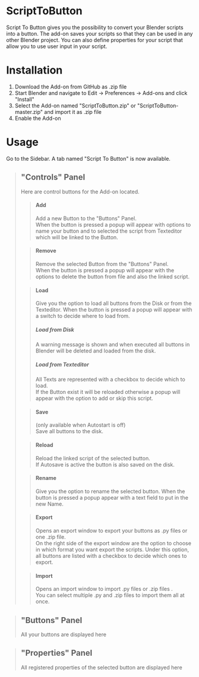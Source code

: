 # ScriptToButton
Script To Button gives you the possibility to convert your Blender scripts into a button.
The add-on saves your scripts so that they can be used in any other Blender project.
You can also define properties for your script that allow you to use user input in your script.

# Installation
1. Download the Add-on from GitHub as .zip file
2. Start Blender and navigate to Edit -> Preferences -> Add-ons and click "Install"
3. Select the Add-on named "ScriptToButton.zip" or "ScriptToButton-master.zip" and import it as .zip file
4. Enable the Add-on

# Usage
Go to the Sidebar. A tab named "Script To Button" is now available.
> ## "Controls" Panel
> Here are control buttons for the Add-on located.
> > #### Add
> > Add a new Button to the "Buttons" Panel.
> > <br> When the button is pressed a popup will appear with options to name your button and to selected the script from Texteditor which will be linked to the Button.
>
> > #### Remove
> > Remove the selected Button from the "Buttons" Panel.
> > <br> When the button is pressed a popup will appear with the options to delete the button from file and also the linked script.
>
> > #### Load
> > Give you the option to load all buttons from the Disk or from the Texteditor.
> > When the button is pressed a popup will appear with a switch to decide where to load from.
> > ##### Load from Disk
> > A warning message is shown and when executed all buttons in Blender will be deleted and loaded from the disk.
> > ##### Load from Texteditor
> > All Texts are represented with a checkbox to decide which to load.
> > <br> If the Button exist it will be reloaded otherwise a popup will appear with the option to add or skip this script.
> 
> > #### Save 
> > (only available when Autostart is off)
> > <br> Save all buttons to the disk.
>
> > #### Reload
> > Reload the linked script of the selected button.
> > <br> If Autosave is active the button is also saved on the disk.
>
> > #### Rename
> > Give you the option to rename the selected button.
> > When the button is pressed a popup appear with a text field to put in the new Name.
>
> > #### Export
> > Opens an export window to export your buttons as .py files or one .zip file.
> > <br> On the right side of the export window are the option to choose in which format you want export the scripts. Under this option, all buttons are listed with a checkbox to decide which ones to export.
>
> > #### Import
> > Opens an import window to import .py files or .zip files .
> > <br> You can select multiple .py and .zip files to import them all at once.

> ## "Buttons" Panel
> All your buttons are displayed here

> ## "Properties" Panel
> All registered properties of the selected button are displayed here

